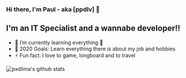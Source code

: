 <!--**ppdlv/ppdlv** is a ✨ _special_ ✨ repository because its `README.md` (this file) appears on your GitHub profile.

Here are some ideas to get you started:

- 🔭 I’m currently working on ...
- 🌱 I’m currently learning ...
- 👯 I’m looking to collaborate on ...
- 🤔 I’m looking for help with ...
- 💬 Ask me about ...
- 📫 How to reach me: ...
- 😄 Pronouns: ...
- ⚡ Fun fact: ...
-->
### Hi there, I'm Paul - aka [ppdlv] 👋

## I'm an IT Specialist and a wannabe developer!!

- 🌱 I’m currently learning everything 🤣
- 🥅 2020 Goals: Learn everything there is about my job and hobbies
- ⚡ Fun fact: I love to game, longboard and to travel

![pxdlima's github stats](https://github-readme-stats.vercel.app/api?username=pxdlima&show_icons=true&theme=dark)
